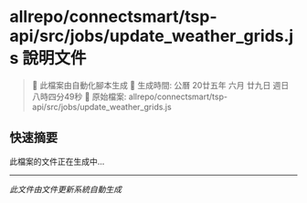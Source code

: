 # allrepo/connectsmart/tsp-api/src/jobs/update_weather_grids.js 說明文件

> 🚧 此檔案由自動化腳本生成
> 📅 生成時間: 公曆 20廿五年 六月 廿九日 週日 八時四分49秒
> 📂 原始檔案: allrepo/connectsmart/tsp-api/src/jobs/update_weather_grids.js

## 快速摘要
此檔案的文件正在生成中...

<!-- 實際使用時，這裡會是 Claude Code 生成的完整文件內容 -->

---
*此文件由文件更新系統自動生成*
